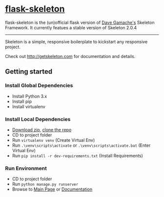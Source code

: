 # [flask-skeleton](http://getskeleton.com)

flask-skeleton is the (un)official flask version of [Dave Gamache's](https://twitter.com/dhg) Skeleton Framework. It currently featues a stable version of Skeleton 2.0.4

-----

Skeleton is a simple, responsive boilerplate to kickstart any responsive project.

Check out <http://getskeleton.com> for documentation and details.

## Getting started

### Install Global Dependencies
  * Install Python 3.x
  * Install pip
  * Install virtualenv

### Install Local Dependencies
  * [Download zip](https://github.com/bpienig/flask-skeleton/archive/master.zip), [clone the repo](https://github.com/bpienig/flask-skeleton.git)
  * CD to project folder
  * Run `virtualenv venv` (Create Virtual Env)
  * Run `.\venv\scripts\activate` or `.\venv\scripts\activate.bat` (Enter Virtual Env)
  * Run `pip install -r dev-requirements.txt` (Install Requirements)

### Run Environment  
  * CD to project folder
  * Run `python manage.py runserver`
  * Browse to [Main Page](http://127.0.0.1:9000/) or [Documentation ](http://127.0.0.1:9000/docs)